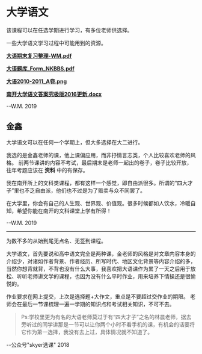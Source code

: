 # 大学语文

该课程可以在任选学期进行学习，有多位老师供选择。

一些大学语文学习过程中可能用到的资源。

**[大语期末复习整理-WM.pdf](./src/大语期末复习整理-WM.pdf)**

**[大语题库_Form_NKBBS.pdf](./src/大语题库_Form_NKBBS.pdf)**

**[大语2010-2011_A卷.png](./src/大语2010-2011_A卷.png)**

**[南开大学语文答案究极版2016更新.docx](./src/南开大学语文答案究极版2016更新.docx)**

--W.M. 2019

## 金鑫

大学语文可以在任何一个学期上，但大多选择在大二进行。

我选的是金鑫老师的课，他上课偏应用，而非抒情言志类，个人比较喜欢老师的风格。
前两节课讲的内容不考试，最后期末是老师一起出的卷子，卷子比较开放，往年考题应该在 **资料** 中的有保存。

我在南开所上的文科类课程，都有这样一个感觉，即自由派很多。所谓的“四大才子”里也不乏自由派，他们也不过是为了贩卖与众不同罢了。

在大学里，你会有自己的人生观、世界观、价值观。很多时候都如人饮水，冷暖自知，希望你能在南开的文科课堂上学有所得！

--W.M. 2019

---

为数不多的从始到尾无点名、无签到课程。

大学语文，首先要说和高中语文完全是两种课，金老师的风格是对文章内容本身的介绍少，对诸如作者背景、作者经历、所写时代、地区文化背景等内容介绍的多，当然你想背就背，不背也没有什么大事，我喜欢把大语课作为累了一天之后用于放松、听听老师讲文学的课程，也因为没有什么平时作业，用来培养下情操还是很愉悦的。

作业要求在网上提交，上次是选择题+大作文，重点是不要超过交作业的期限。
老师会在最后一节课梳理一遍一学期的知识点和考试相关知识，不可不去。

> Ps:学校里更为有名的大语老师莫过于有“四大才子”之名的林晨老师，据去旁听过的同学讲那是一节可以让你两个小时不看手机的课，有机会的话要将它作为第一选择，我没有去上过，具体情况就不知道了。

--公众号"skyer选课" 2018